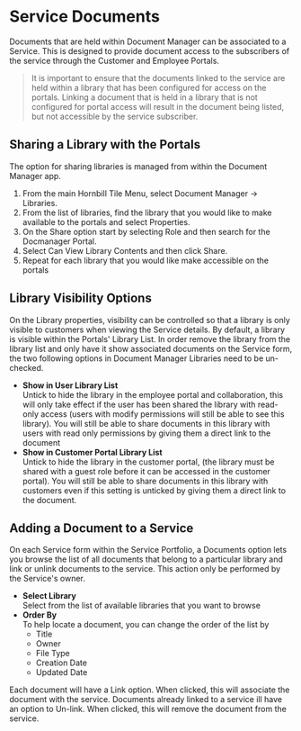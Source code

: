 # Service Documents
Documents that are held within Document Manager can be associated to a Service. This is designed to provide document access to the subscribers of the service through the Customer and Employee Portals.

> It is important to ensure that the documents linked to the service are held within a library that has been configured for access on the portals. Linking a document that is held in a library that is not configured for portal access will result in the document being listed, but not accessible by the service subscriber.


## Sharing a Library with the Portals
The option for sharing libraries is managed from within the Document Manager app.

1. From the main Hornbill Tile Menu, select Document Manager -> Libraries.
1. From the list of libraries, find the library that you would like to make available to the portals and select Properties.
1. On the Share option start by selecting Role and then search for the Docmanager Portal.
1. Select Can View Library Contents and then click Share.
1. Repeat for each library that you would like make accessible on the portals

## Library Visibility Options
On the Library properties, visibility can be controlled so that a library is only visible to customers when viewing the Service details. By default, a library is visible within the Portals' Library List. In order remove the library from the library list and only have it show associated documents on the Service form, the two following options in Document Manager Libraries need to be un-checked.
* **Show in User Library List**<br>Untick to hide the library in the employee portal and collaboration, this will only take effect if the user has been shared the library with read-only access (users with modify permissions will still be able to see this library). You will still be able to share documents in this library with users with read only permissions by giving them a direct link to the document
* **Show in Customer Portal Library List**<br>Untick to hide the library in the customer portal, (the library must be shared with a guest role before it can be accessed in the customer portal). You will still be able to share documents in this library with customers even if this setting is unticked by giving them a direct link to the document.

## Adding a Document to a Service
On each Service form within the Service Portfolio, a Documents option lets you browse the list of all documents that belong to a particular library and link or unlink documents to the service. This action only be performed by the Service's owner.
* **Select Library**<br>Select from the list of available libraries that you want to browse
* **Order By**<br>To help locate a document, you can change the order of the list by
    * Title
    * Owner
    * File Type
    * Creation Date
    * Updated Date

Each document will have a Link option. When clicked, this will associate the document with the service. Documents already linked to a service ill have an option to Un-link. When clicked, this will remove the document from the service.